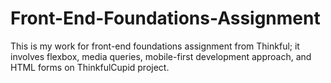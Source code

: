 # Front-End-Foundations-Assignment
This is my work for front-end foundations assignment from Thinkful; it involves flexbox, media queries, mobile-first development approach, and HTML forms on ThinkfulCupid project.
